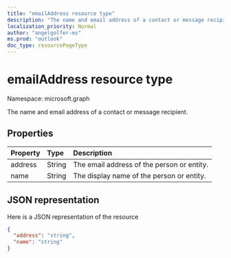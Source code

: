 ```yaml
---
title: "emailAddress resource type"
description: "The name and email address of a contact or message recipient."
localization_priority: Normal
author: "angelgolfer-ms"
ms.prod: "outlook"
doc_type: resourcePageType
---
```


# emailAddress resource type

Namespace: microsoft.graph

The name and email address of a contact or message recipient.

## Properties
| Property	   | Type	|Description|
|:---------------|:--------|:----------|
|address|String|The email address of the person or entity.|
|name|String|The display name of the person or entity.|

## JSON representation

Here is a JSON representation of the resource

<!-- {
  "blockType": "resource",
  "optionalProperties": [

  ],
  "@odata.type": "microsoft.graph.emailAddress"
}-->

```json
{
  "address": "string",
  "name": "string"
}

```

<!-- uuid: 8fcb5dbc-d5aa-4681-8e31-b001d5168d79
2015-10-25 14:57:30 UTC -->
<!-- {
  "type": "#page.annotation",
  "description": "emailAddress resource",
  "keywords": "",
  "section": "documentation",
  "tocPath": ""
}-->
